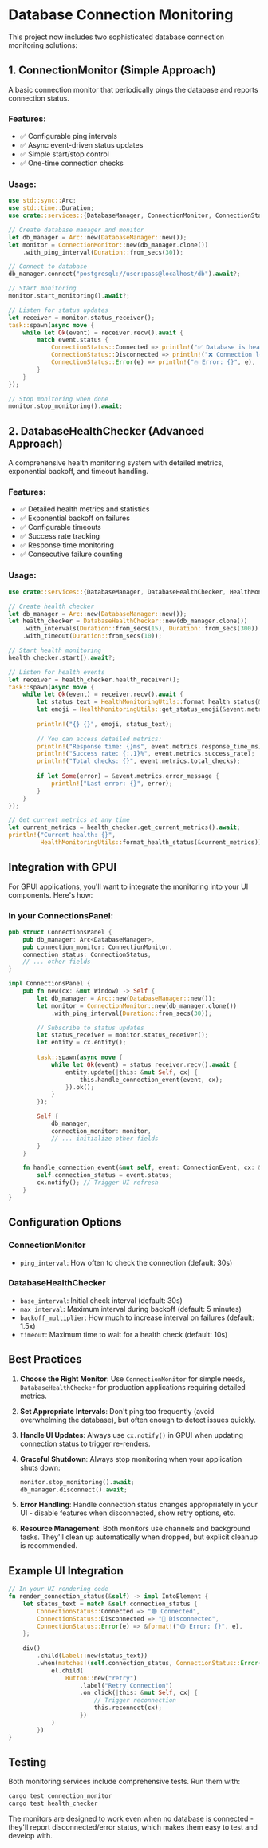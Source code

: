 # Database Connection Monitoring

This project now includes two sophisticated database connection monitoring solutions:

## 1. ConnectionMonitor (Simple Approach)

A basic connection monitor that periodically pings the database and reports connection status.

### Features:
- ✅ Configurable ping intervals
- ✅ Async event-driven status updates
- ✅ Simple start/stop control
- ✅ One-time connection checks

### Usage:

```rust
use std::sync::Arc;
use std::time::Duration;
use crate::services::{DatabaseManager, ConnectionMonitor, ConnectionStatus};

// Create database manager and monitor
let db_manager = Arc::new(DatabaseManager::new());
let monitor = ConnectionMonitor::new(db_manager.clone())
    .with_ping_interval(Duration::from_secs(30));

// Connect to database
db_manager.connect("postgresql://user:pass@localhost/db").await?;

// Start monitoring
monitor.start_monitoring().await?;

// Listen for status updates
let receiver = monitor.status_receiver();
task::spawn(async move {
    while let Ok(event) = receiver.recv().await {
        match event.status {
            ConnectionStatus::Connected => println!("✅ Database is healthy"),
            ConnectionStatus::Disconnected => println!("❌ Connection lost"),
            ConnectionStatus::Error(e) => println!("🔥 Error: {}", e),
        }
    }
});

// Stop monitoring when done
monitor.stop_monitoring().await;
```

## 2. DatabaseHealthChecker (Advanced Approach)

A comprehensive health monitoring system with detailed metrics, exponential backoff, and timeout handling.

### Features:
- ✅ Detailed health metrics and statistics
- ✅ Exponential backoff on failures
- ✅ Configurable timeouts
- ✅ Success rate tracking
- ✅ Response time monitoring
- ✅ Consecutive failure counting

### Usage:

```rust
use crate::services::{DatabaseManager, DatabaseHealthChecker, HealthMonitoringUtils};

// Create health checker
let db_manager = Arc::new(DatabaseManager::new());
let health_checker = DatabaseHealthChecker::new(db_manager.clone())
    .with_intervals(Duration::from_secs(15), Duration::from_secs(300))
    .with_timeout(Duration::from_secs(10));

// Start health monitoring
health_checker.start().await?;

// Listen for health events
let receiver = health_checker.health_receiver();
task::spawn(async move {
    while let Ok(event) = receiver.recv().await {
        let status_text = HealthMonitoringUtils::format_health_status(&event.metrics);
        let emoji = HealthMonitoringUtils::get_status_emoji(&event.metrics);
        
        println!("{} {}", emoji, status_text);
        
        // You can access detailed metrics:
        println!("Response time: {}ms", event.metrics.response_time_ms);
        println!("Success rate: {:.1}%", event.metrics.success_rate);
        println!("Total checks: {}", event.metrics.total_checks);
        
        if let Some(error) = &event.metrics.error_message {
            println!("Last error: {}", error);
        }
    }
});

// Get current metrics at any time
let current_metrics = health_checker.get_current_metrics().await;
println!("Current health: {}", 
         HealthMonitoringUtils::format_health_status(&current_metrics));
```

## Integration with GPUI

For GPUI applications, you'll want to integrate the monitoring into your UI components. Here's how:

### In your ConnectionsPanel:

```rust
pub struct ConnectionsPanel {
    pub db_manager: Arc<DatabaseManager>,
    pub connection_monitor: ConnectionMonitor,
    connection_status: ConnectionStatus,
    // ... other fields
}

impl ConnectionsPanel {
    pub fn new(cx: &mut Window) -> Self {
        let db_manager = Arc::new(DatabaseManager::new());
        let monitor = ConnectionMonitor::new(db_manager.clone())
            .with_ping_interval(Duration::from_secs(30));

        // Subscribe to status updates
        let status_receiver = monitor.status_receiver();
        let entity = cx.entity();
        
        task::spawn(async move {
            while let Ok(event) = status_receiver.recv().await {
                entity.update(|this: &mut Self, cx| {
                    this.handle_connection_event(event, cx);
                }).ok();
            }
        });

        Self {
            db_manager,
            connection_monitor: monitor,
            // ... initialize other fields
        }
    }

    fn handle_connection_event(&mut self, event: ConnectionEvent, cx: &mut ViewContext<Self>) {
        self.connection_status = event.status;
        cx.notify(); // Trigger UI refresh
    }
}
```

## Configuration Options

### ConnectionMonitor
- `ping_interval`: How often to check the connection (default: 30s)

### DatabaseHealthChecker
- `base_interval`: Initial check interval (default: 30s)
- `max_interval`: Maximum interval during backoff (default: 5 minutes)
- `backoff_multiplier`: How much to increase interval on failures (default: 1.5x)
- `timeout`: Maximum time to wait for a health check (default: 10s)

## Best Practices

1. **Choose the Right Monitor**: Use `ConnectionMonitor` for simple needs, `DatabaseHealthChecker` for production applications requiring detailed metrics.

2. **Set Appropriate Intervals**: Don't ping too frequently (avoid overwhelming the database), but often enough to detect issues quickly.

3. **Handle UI Updates**: Always use `cx.notify()` in GPUI when updating connection status to trigger re-renders.

4. **Graceful Shutdown**: Always stop monitoring when your application shuts down:
   ```rust
   monitor.stop_monitoring().await;
   db_manager.disconnect().await;
   ```

5. **Error Handling**: Handle connection status changes appropriately in your UI - disable features when disconnected, show retry options, etc.

6. **Resource Management**: Both monitors use channels and background tasks. They'll clean up automatically when dropped, but explicit cleanup is recommended.

## Example UI Integration

```rust
// In your UI rendering code
fn render_connection_status(&self) -> impl IntoElement {
    let status_text = match &self.connection_status {
        ConnectionStatus::Connected => "🟢 Connected",
        ConnectionStatus::Disconnected => "🔴 Disconnected", 
        ConnectionStatus::Error(e) => &format!("🟡 Error: {}", e),
    };
    
    div()
        .child(Label::new(status_text))
        .when(matches!(self.connection_status, ConnectionStatus::Error(_)), |el| {
            el.child(
                Button::new("retry")
                    .label("Retry Connection")
                    .on_click(|this: &mut Self, cx| {
                        // Trigger reconnection
                        this.reconnect(cx);
                    })
            )
        })
}
```

## Testing

Both monitoring services include comprehensive tests. Run them with:

```bash
cargo test connection_monitor
cargo test health_checker
```

The monitors are designed to work even when no database is connected - they'll report disconnected/error status, which makes them easy to test and develop with.